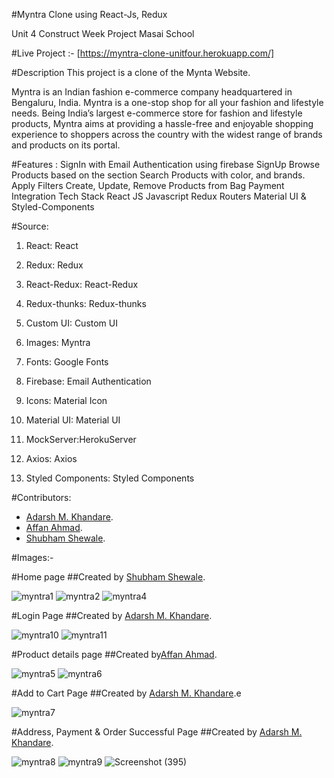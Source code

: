 #Myntra Clone using React-Js, Redux

Unit 4 Construct Week Project Masai School

#Live Project :- [https://myntra-clone-unitfour.herokuapp.com/]

#Description
This project is a clone of the Mynta Website.

Myntra is an Indian fashion e-commerce company headquartered in Bengaluru, India. Myntra is a one-stop shop for all your fashion and lifestyle needs. Being India’s largest e-commerce store for fashion and lifestyle products, Myntra aims at providing a hassle-free and enjoyable shopping experience to shoppers across the country with the widest range of brands and products on its portal.

#Features :
SignIn with Email Authentication using firebase
SignUp
Browse Products based on the section
Search Products with color, and brands.
Apply Filters
Create, Update, Remove Products from Bag
Payment Integration
Tech Stack
React JS
Javascript
Redux
Routers
Material UI & Styled-Components

#Source:
1. React: React

2. Redux: Redux

3. React-Redux: React-Redux

4. Redux-thunks: Redux-thunks

5. Custom UI: Custom UI

6. Images: Myntra

7. Fonts: Google Fonts

8. Firebase: Email Authentication

9. Icons: Material Icon

10. Material UI: Material UI

11. MockServer:HerokuServer

12. Axios: Axios

13. Styled Components: Styled Components

#Contributors: 
- [Adarsh M. Khandare](www.linkedin.com/in/akhandare).
- [Affan Ahmad](https://www.linkedin.com/in/affan-ahmad-31bba9184/).
- [Shubham Shewale](https://www.linkedin.com/in/shubham-shewale-/).

#Images:-

#Home page 
##Created by [Shubham Shewale](https://www.linkedin.com/in/shubham-shewale-/).


![myntra1](https://user-images.githubusercontent.com/99638448/171442039-56f3b8b5-1d1e-4e52-9cb7-63a635748e01.png)
![myntra2](https://user-images.githubusercontent.com/99638448/171442054-81366d09-d253-4726-ba58-e9e7e37aeb6c.png)
![myntra4](https://user-images.githubusercontent.com/99638448/171442074-c5f1e70a-426b-44ab-9a5d-eb444f75823a.png)


#Login Page 
##Created by [Adarsh M. Khandare](www.linkedin.com/in/akhandare).


![myntra10](https://user-images.githubusercontent.com/99638448/171443324-fec3ab9e-94c8-440a-a490-c5d1ae434a36.png)
![myntra11](https://user-images.githubusercontent.com/99638448/171443337-daea128c-0350-4cc0-8055-fde04da42983.png)


#Product details page 
##Created by[Affan Ahmad](https://www.linkedin.com/in/affan-ahmad-31bba9184/).


![myntra5](https://user-images.githubusercontent.com/99638448/171442173-1938072b-31aa-4653-9eb8-a25f77f2aabd.png)
![myntra6](https://user-images.githubusercontent.com/99638448/171442187-fbf84075-f9b9-459c-ac72-32c34e8147d7.png)


#Add to Cart Page 
##Created by [Adarsh M. Khandare](www.linkedin.com/in/akhandare).e

![myntra7](https://user-images.githubusercontent.com/99638448/171442215-a967323c-da5d-4991-a3a2-dafd2bfa8f16.png)


#Address, Payment & Order Successful Page 
##Created by [Adarsh M. Khandare](www.linkedin.com/in/akhandare).


![myntra8](https://user-images.githubusercontent.com/99638448/171442245-102502dd-4f80-4307-8d56-edf35daa67f7.png)
![myntra9](https://user-images.githubusercontent.com/99638448/171442292-b8d56d05-0328-4c3b-a959-74671acb20ad.png)
![Screenshot (395)](https://user-images.githubusercontent.com/99638448/171443202-0d410e4f-c386-40bd-8ee8-454f1316d8a6.png)



